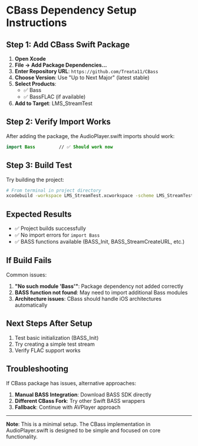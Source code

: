 # CBass Dependency Setup Instructions

## Step 1: Add CBass Swift Package

1. **Open Xcode**
2. **File → Add Package Dependencies...**
3. **Enter Repository URL**: `https://github.com/Treata11/CBass`
4. **Choose Version**: Use "Up to Next Major" (latest stable)
5. **Select Products**: 
   - ✅ Bass
   - ✅ BassFLAC (if available)
6. **Add to Target**: LMS_StreamTest

## Step 2: Verify Import Works

After adding the package, the AudioPlayer.swift imports should work:
```swift
import Bass         // ✅ Should work now  
```

## Step 3: Build Test

Try building the project:
```bash
# From terminal in project directory
xcodebuild -workspace LMS_StreamTest.xcworkspace -scheme LMS_StreamTest -configuration Debug build
```

## Expected Results

- ✅ Project builds successfully
- ✅ No import errors for `import Bass`
- ✅ BASS functions available (BASS_Init, BASS_StreamCreateURL, etc.)

## If Build Fails

Common issues:
1. **"No such module 'Bass'"**: Package dependency not added correctly
2. **BASS function not found**: May need to import additional Bass modules
3. **Architecture issues**: CBass should handle iOS architectures automatically

## Next Steps After Setup

1. Test basic initialization (BASS_Init)
2. Try creating a simple test stream
3. Verify FLAC support works

## Troubleshooting

If CBass package has issues, alternative approaches:
1. **Manual BASS Integration**: Download BASS SDK directly
2. **Different CBass Fork**: Try other Swift BASS wrappers
3. **Fallback**: Continue with AVPlayer approach

---
**Note**: This is a minimal setup. The CBass implementation in AudioPlayer.swift is designed to be simple and focused on core functionality.